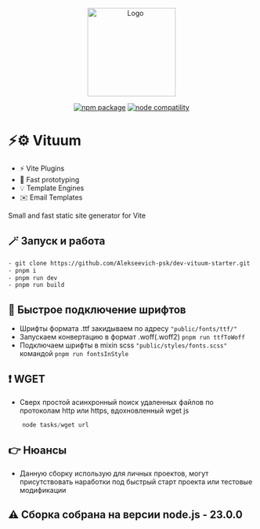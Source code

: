 <p align="center">
  <a href="https://vituum.dev/" target="_blank" rel="noopener noreferrer">
    <img width="180" src="https://avatars.githubusercontent.com/u/109584961" alt="Logo">
  </a>
</p>
<p align="center">
  <a href="https://npmjs.com/package/vituum"><img src="https://img.shields.io/npm/v/vituum.svg" alt="npm package"></a>
  <a href="https://nodejs.org/en/about/releases/"><img src="https://img.shields.io/node/v/vituum.svg" alt="node compatility"></a>
</p>

# ⚡⚙️ Vituum

- ⚡ Vite Plugins
- 🚀️ Fast prototyping
- 💡 Template Engines
- ✉️ Email Templates

Small and fast static site generator for Vite

## 🪄 Запуск и работа

```sh
- git clone https://github.com/Alekseevich-psk/dev-vituum-starter.git
- pnpm i 
- pnpm run dev
- pnpm run build
```

## 🚩 Быстрое подключение шрифтов

-   Шрифты формата .ttf закидываем по адресу `"public/fonts/ttf/"`
-   Запускаем конвертацию в формат .woff(.woff2) `pnpm run ttfToWoff`
-   Подключаем шрифты в mixin scss `"public/styles/fonts.scss"` командой `pnpm run fontsInStyle`

## ❗️ WGET

-   Сверх простой асинхронный поиск удаленных файлов по протоколам http или https, вдохновленный wget js 
```js
    node tasks/wget url
```

## :point_right: Нюансы

-   Данную сборку использую для личных проектов, могут присутствовать наработки под быстрый старт проекта или тестовые модификации

## ⚠️ Сборка собрана на версии node.js - 23.0.0